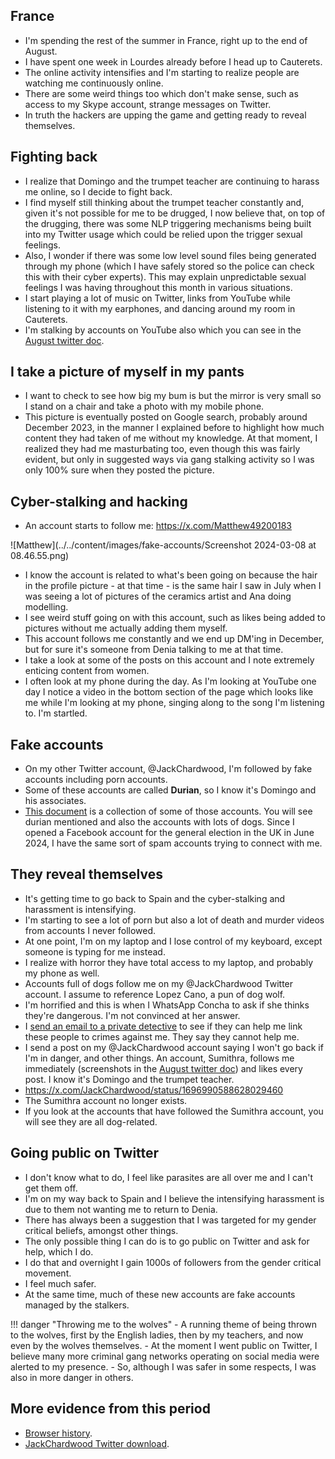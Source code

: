 ## France 

- I'm spending the rest of the summer in France, right up to the end of August.
- I have spent one week in Lourdes already before I head up to Cauterets.
- The online activity intensifies and I'm starting to realize people are watching me continuously online.
- There are some weird things too which don't make sense, such as access to my Skype account, strange messages on Twitter.
- In truth the hackers are upping the game and getting ready to reveal themselves.

## Fighting back

- I realize that Domingo and the trumpet teacher are continuing to harass me online, so I decide to fight back.
- I find myself still thinking about the trumpet teacher constantly and, given it's not possible for me to be drugged, I now believe that, on top of the drugging, there was some NLP triggering mechanisms being built into my Twitter usage which could be relied upon the trigger sexual feelings.
- Also, I wonder if there was some low level sound files being generated through my phone (which I have safely stored so the police can check this with their cyber experts). This may explain unpredictable sexual feelings I was having throughout this month in various situations.
- I start playing a lot of music on Twitter, links from YouTube while listening to it with my earphones, and dancing around my room in Cauterets.
- I'm stalking by accounts on YouTube also which you can see in the [August twitter doc](../../content/tweets/august-2023-twitter.pdf).

## I take a picture of myself in my pants

- I want to check to see how big my bum is but the mirror is very small so I stand on a chair and take a photo with my mobile phone.
- This picture is eventually posted on Google search, probably around December 2023, in the manner I explained before to highlight how much content they had taken of me without my knowledge. At that moment, I realized they had me masturbating too, even though this was fairly evident, but only in suggested ways via gang stalking activity so I was only 100% sure when they posted the picture.

## Cyber-stalking and hacking

- An account starts to follow me: https://x.com/Matthew49200183

![Matthew](../../content/images/fake-accounts/Screenshot 2024-03-08 at 08.46.55.png)

- I know the account is related to what's been going on because the hair in the profile picture - at that time - is the same hair I saw in July when I was seeing a lot of pictures of the ceramics artist and Ana doing modelling.
- I see weird stuff going on with this account, such as likes being added to pictures without me actually adding them myself.
- This account follows me constantly and we end up DM'ing in December, but for sure it's someone from Denia talking to me at that time.
- I take a look at some of the posts on this account and I note extremely enticing content from women.
- I often look at my phone during the day. As I'm looking at YouTube one day I notice a video in the bottom section of the page which looks like me while I'm looking at my phone, singing along to the song I'm listening to. I'm startled.

## Fake accounts

- On my other Twitter account, @JackChardwood, I'm followed by fake accounts including porn accounts.
- Some of these accounts are called **Durian**, so I know it's Domingo and his associates.
- [This document](../../content/tweets/august-2023-twitter.pdf) is a collection of some of those accounts. You will see durian mentioned and also the accounts with lots of dogs. Since I opened a Facebook account for the general election in the UK in June 2024, I have the same sort of spam accounts trying to connect with me.

## They reveal themselves

- It's getting time to go back to Spain and the cyber-stalking and harassment is intensifying.
- I'm starting to see a lot of porn but also a lot of death and murder videos from accounts I never followed.
- At one point, I'm on my laptop and I lose control of my keyboard, except someone is typing for me instead.
- I realize with horror they have total access to my laptop, and probably my phone as well.
- Accounts full of dogs follow me on my @JackChardwood Twitter account. I assume to reference Lopez Cano, a pun of dog wolf.
- I'm horrified and this is when I WhatsApp Concha to ask if she thinks they're dangerous. I'm not convinced at her answer.
- I [send an email to a private detective](../../content/documents/emails/pdick.pdf) to see if they can help me link these people to crimes against me. They say they cannot help me.
- I send a post on my @JackChardwood account saying I won't go back if I'm in danger, and other things. An account, Sumithra, follows me immediately (screenshots in the [August twitter doc](../../content/tweets/august-2023-twitter.pdf)) and likes every post. I know it's Domingo and the trumpet teacher.
- https://x.com/JackChardwood/status/1696990588628029460
- The Sumithra account no longer exists.
- If you look at the accounts that have followed the Sumithra account, you will see they are all dog-related.

## Going public on Twitter

- I don't know what to do, I feel like parasites are all over me and I can't get them off.
- I'm on my way back to Spain and I believe the intensifying harassment is due to them not wanting me to return to Denia.
- There has always been a suggestion that I was targeted for my gender critical beliefs, amongst other things.
- The only possible thing I can do is to go public on Twitter and ask for help, which I do.
- I do that and overnight I gain 1000s of followers from the gender critical movement. 
- I feel much safer.
- At the same time, much of these new accounts are fake accounts managed by the stalkers.

!!! danger "Throwing me to the wolves"
    - A running theme of being thrown to the wolves, first by the English ladies, then by my teachers, and now even by the wolves themselves.
    - At the moment I went public on Twitter, I believe many more criminal gang networks operating on social media were alerted to my presence.
    - So, although I was safer in some respects, I was also in more danger in others.

## More evidence from this period

- [Browser history](../../content/documents/evidence/history.csv).
- [JackChardwood Twitter download](../../content/documents/evidence/JChardwood%20Twitter%20download.zip).

